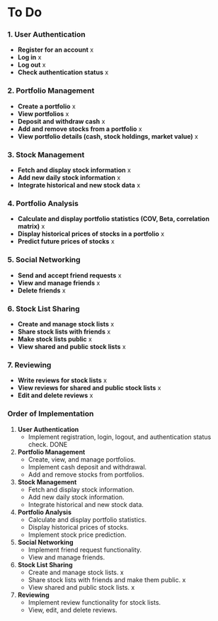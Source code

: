 # To Do

### 1. User Authentication
- **Register for an account** x
- **Log in** x
- **Log out** x
- **Check authentication status** x

### 2. Portfolio Management
- **Create a portfolio** x
- **View portfolios** x
- **Deposit and withdraw cash** x
- **Add and remove stocks from a portfolio** x
- **View portfolio details (cash, stock holdings, market value)** x

### 3. Stock Management
- **Fetch and display stock information** x
- **Add new daily stock information** x
- **Integrate historical and new stock data** x

### 4. Portfolio Analysis
- **Calculate and display portfolio statistics (COV, Beta, correlation matrix)** x
- **Display historical prices of stocks in a portfolio** x
- **Predict future prices of stocks** x

### 5. Social Networking
- **Send and accept friend requests** x
- **View and manage friends** x
- **Delete friends** x

### 6. Stock List Sharing
- **Create and manage stock lists** x
- **Share stock lists with friends** x
- **Make stock lists public** x
- **View shared and public stock lists** x

### 7. Reviewing
- **Write reviews for stock lists** x
- **View reviews for shared and public stock lists** x
- **Edit and delete reviews** x

### Order of Implementation
1. **User Authentication**
   - Implement registration, login, logout, and authentication status check. DONE
2. **Portfolio Management**
   - Create, view, and manage portfolios.
   - Implement cash deposit and withdrawal.
   - Add and remove stocks from portfolios.
3. **Stock Management**
   - Fetch and display stock information.
   - Add new daily stock information.
   - Integrate historical and new stock data.
4. **Portfolio Analysis**
   - Calculate and display portfolio statistics.
   - Display historical prices of stocks.
   - Implement stock price prediction.
5. **Social Networking**
   - Implement friend request functionality.
   - View and manage friends.
6. **Stock List Sharing**
   - Create and manage stock lists. x
   - Share stock lists with friends and make them public. x
   - View shared and public stock lists. x
7. **Reviewing**
   - Implement review functionality for stock lists.
   - View, edit, and delete reviews.